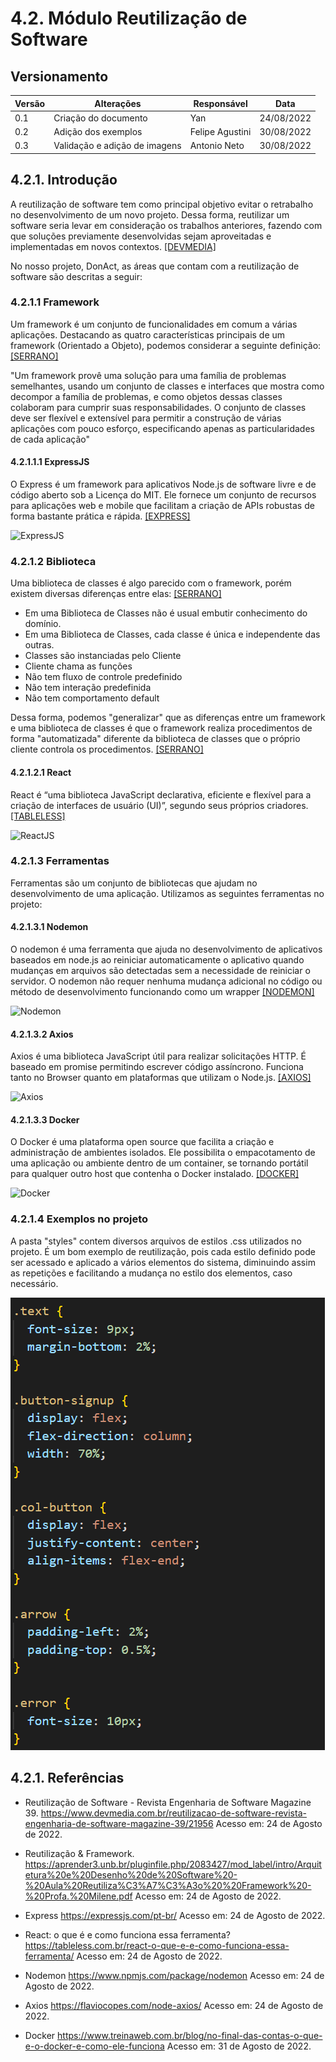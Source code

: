 # 4.2. Módulo Reutilização de Software

## Versionamento
| Versão | Alterações | Responsável  |    Data    |
| ------ | ---------- | -------------| ---------- |
| 0.1    | Criação do documento   | Yan | 24/08/2022 |
| 0.2    | Adição dos exemplos  | Felipe Agustini  | 30/08/2022 |
| 0.3    | Validação e adição de imagens  | Antonio Neto | 30/08/2022 |


## 4.2.1. Introdução

A reutilização de software tem como principal objetivo evitar o retrabalho no desenvolvimento de um novo projeto. Dessa forma, reutilizar um software seria levar em consideração os trabalhos anteriores, fazendo com que soluções previamente desenvolvidas sejam aproveitadas e implementadas em novos contextos. [[DEVMEDIA]](#ref1)

No nosso projeto, DonAct, as áreas que contam com a reutilização de software são descritas a seguir:  

### 4.2.1.1 Framework

Um framework é um conjunto de funcionalidades em comum a várias aplicações. Destacando as quatro características principais de um framework (Orientado a Objeto), podemos considerar a seguinte definição: [[SERRANO]](#ref2)

"Um framework provê uma solução para uma família de problemas semelhantes,
usando um conjunto de classes e interfaces que mostra como decompor a família de
problemas, e como objetos dessas classes colaboram para cumprir suas
responsabilidades. O conjunto de classes deve ser flexível e extensível para permitir a
construção de várias aplicações com pouco esforço, especificando apenas as
particularidades de cada aplicação"

#### 4.2.1.1.1 ExpressJS

O Express é um framework para aplicativos Node.js de software livre e de código aberto sob a Licença do MIT. Ele fornece um conjunto de recursos para aplicações web e mobile que facilitam a criação de APIs robustas de forma bastante prática e rápida. [[EXPRESS]](#ref2)

<img src="./imgs/expressJSlogo.png" alt="ExpressJS" width="200" />

### 4.2.1.2 Biblioteca

Uma biblioteca de classes é algo parecido com o framework, porém existem diversas diferenças entre elas: [[SERRANO]](#ref2)  

- Em uma Biblioteca de Classes não é usual embutir conhecimento do
domínio.
- Em uma Biblioteca de Classes, cada classe é única e independente
das outras.
- Classes são instanciadas pelo Cliente
- Cliente chama as funções
- Não tem fluxo de controle predefinido
- Não tem interação predefinida
- Não tem comportamento default

Dessa forma, podemos "generalizar" que as diferenças entre um framework e uma biblioteca de classes é que o framework realiza procedimentos de forma "automatizada" diferente da biblioteca de classes que o próprio cliente controla os procedimentos. [[SERRANO]](#ref2) 
#### 4.2.1.2.1 React

React é “uma biblioteca JavaScript declarativa, eficiente e flexível para a criação de interfaces de usuário (UI)”, segundo seus próprios criadores. [[TABLELESS]](#ref4)

<img src="./imgs/reactJSlogo.png" alt="ReactJS" width="200" />

### 4.2.1.3 Ferramentas

Ferramentas são um conjunto de bibliotecas que ajudam no desenvolvimento de uma aplicação. Utilizamos as seguintes ferramentas no projeto:

#### 4.2.1.3.1 Nodemon

O nodemon é uma ferramenta que ajuda no desenvolvimento de aplicativos baseados em node.js ao reiniciar automaticamente o aplicativo quando mudanças em arquivos são detectadas sem a necessidade de reiniciar o servidor. O nodemon não requer nenhuma mudança adicional no código ou método de desenvolvimento funcionando como um wrapper [[NODEMON]](#ref5)

<img src="./imgs/nodemonNPMlogo.png" alt="Nodemon" width="80" />

#### 4.2.1.3.2 Axios

Axios é uma biblioteca JavaScript útil para realizar solicitações HTTP. É baseado em promise permitindo escrever código assíncrono. Funciona tanto no Browser quanto em plataformas que utilizam o Node.js. [[AXIOS]](#ref6)

<img src="./imgs/axiosNPMlogo.png" alt="Axios" width="170" />

#### 4.2.1.3.3 Docker

O Docker é uma plataforma open source que facilita a criação e administração de ambientes isolados. Ele possibilita o empacotamento de uma aplicação ou ambiente dentro de um container, se tornando portátil para qualquer outro host que contenha o Docker instalado. [[DOCKER]](#ref7)

<img src="./imgs/dockerlogo.png" alt="Docker" width="170" />

### 4.2.1.4 Exemplos no projeto

A pasta "styles" contem diversos arquivos de estilos .css utilizados no projeto. É um bom exemplo de reutilização, pois cada estilo definido pode ser acessado e aplicado a vários elementos do sistema, diminuindo assim as repetições e facilitando a mudança no estilo dos elementos, caso necessário.

![Css do projeto](../imgs/exemploreutilizacao.png)

## 4.2.1. Referências

<a id="ref1"></a> 
- Reutilização de Software - Revista Engenharia de Software Magazine 39. <https://www.devmedia.com.br/reutilizacao-de-software-revista-engenharia-de-software-magazine-39/21956> Acesso em: 24 de Agosto de 2022.

<a id="ref2"></a>
- Reutilização & Framework. <https://aprender3.unb.br/pluginfile.php/2083427/mod_label/intro/Arquitetura%20e%20Desenho%20de%20Software%20-%20Aula%20Reutiliza%C3%A7%C3%A3o%20%20Framework%20-%20Profa.%20Milene.pdf> Acesso em: 24 de Agosto de 2022.

<a id="ref3"></a>
- Express <https://expressjs.com/pt-br/> Acesso em: 24 de Agosto de 2022.

<a id="ref4"></a>
- React: o que é e como funciona essa ferramenta? <https://tableless.com.br/react-o-que-e-e-como-funciona-essa-ferramenta/> Acesso em: 24 de Agosto de 2022.

<a id="ref5"></a>
- Nodemon <https://www.npmjs.com/package/nodemon> Acesso em: 24 de Agosto de 2022.

<a id="ref6"></a>
- Axios <https://flaviocopes.com/node-axios/> Acesso em: 24 de Agosto de 2022.

<a id="ref7"></a>
- Docker <https://www.treinaweb.com.br/blog/no-final-das-contas-o-que-e-o-docker-e-como-ele-funciona> Acesso em: 31 de Agosto de 2022.
